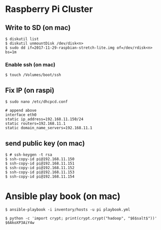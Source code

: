 # Raspberry Pi Cluster

## Write to SD (on mac)
```
$ diskutil list
$ diskutil unmountDisk /dev/disk<n>
$ sudo dd if=2017-11-29-raspbian-stretch-lite.img of=/dev/rdisk<n> bs=1m
```

### Enable ssh (on mac)
```
$ touch /Volumes/boot/ssh
```

## Fix IP (on raspi)
```
$ sudo nano /etc/dhcpcd.conf

# append above
interface eth0
static ip_address=192.168.11.150/24
static routers=192.168.11.1
static domain_name_servers=192.168.11.1
```

## send public key (on mac)
```
$ # ssh-keygen -t rsa
$ ssh-copy-id pi@192.168.11.150
$ ssh-copy-id pi@192.168.11.151
$ ssh-copy-id pi@192.168.11.152
$ ssh-copy-id pi@192.168.11.153
$ ssh-copy-id pi@192.168.11.154
```

# Ansible play book (on mac)
```
$ ansible-playbook -i inventory/hosts -u pi playbook.yml

$ python -c 'import crypt; print(crypt.crypt("hadoop", "$6$salt$"))'
$6AkoXP3AiY4w
```
